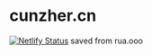 # cunzher.cn

[![Netlify Status](https://api.netlify.com/api/v1/badges/fedb641e-0d60-4797-9be3-722d55de16d3/deploy-status)](https://app.netlify.com/sites/stately-jalebi-c32c33/deploys)
saved from rua.ooo
